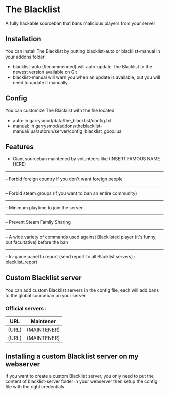 # The Blacklist
A fully hackable sourceban that bans malicious players from your server

## Installation
You can install The Blacklist by putting blacklist-auto or blacklist-manual in your addons folder

- blacklist-auto (Recommended) will auto-update The Blacklist to the newest version available on Git
- blacklist-manual will warn you when an update is available, but you will need to update it manually

## Config

You can customize The Blacklist with the file located
- auto: In garrysmod/data/the_blacklist/config.txt
- manual: In garrysmod/addons/theblacklist-manual/lua/autorun/server/config_blacklist_gbox.lua

## Features

- Giant sourceban maintened by volunteers like (INSERT FAMOUS NAME HERE)
__________________________________
– Forbid foreign country if you don't want foreign people
__________________________________
– Forbid steam groups (if you want to ban an entire community)
__________________________________
– Minimum playtime to join the server 
__________________________________
– Prevent Steam Family Sharing
__________________________________
– A wide variety of commands used against Blacklisted player (it's funny, but facultative) before the ban
__________________________________
– In-game panel to report (send report to all Blacklist servers) :
blacklist_report

## Custom Blacklist server

You can add custom Blacklist servers in the config file, each will add bans to the global sourceban on your server

### Official servers :

URL | Maintener
------------ | -------------
(URL) | (MAINTENER)
(URL) | (MAINTENER)

## Installing a custom Blacklist server on my webserver

If you want to create a custom Blacklist server, you only need to put the content of blacklist-server folder in your webserver then setup the config file with the right credentials